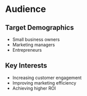 # Audience

## Target Demographics
- Small business owners
- Marketing managers
- Entrepreneurs

## Key Interests
- Increasing customer engagement
- Improving marketing efficiency
- Achieving higher ROI
